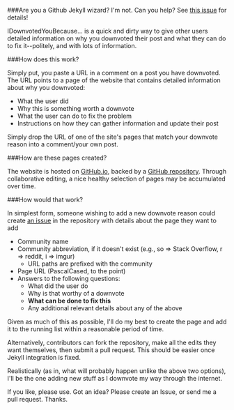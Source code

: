 ###Are you a Github Jekyll wizard? I'm not. Can you help? See [this issue](https://github.com/WillSullivan/IDownvotedYouBecause/issues/3) for details!

IDownvotedYouBecause... is a quick and dirty way to give other users detailed information on why you downvoted their post and what they can do to fix it--politely, and with lots of information.

###How does this work?

Simply put, you paste a URL in a comment on a post you have downvoted.  The URL points to a page of the website that contains detailed information about why you downvoted:

* What the user did
* Why this is something worth a downvote
* What the user can do to fix the problem
* Instructions on how they can gather information and update their post

Simply drop the URL of one of the site's pages that match your downvote reason into a comment/your own post.

###How are these pages created?

The website is hosted on [GitHub.io](http://github.io), backed by a [GitHub repository](https://github.com/WillSullivan/IDownvotedYouBecause).  Through collaborative editing, a nice healthy selection of pages may be accumulated over time.

###How would that work?

In simplest form, someone wishing to add a new downvote reason could create [an issue](https://github.com/WillSullivan/IDownvotedYouBecause/issues/new) in the repository with details about the page they want to add

* Community name
* Community abbreviation, if it doesn't exist (e.g., so => Stack Overflow, r => reddit, i => imgur)
    * URL paths are prefixed with the community 
* Page URL (PascalCased, to the point)
* Answers to the following questions:
    * What did the user do
    * Why is that worthy of a downvote
    * **What can be done to fix this**
    * Any additional relevant details about any of the above

Given as much of this as possible, I'll do my best to create the page and add it to the running list within a reasonable period of time.  

Alternatively, contributors can fork the repository, make all the edits they want themselves, then submit a pull request.  This should be easier once Jekyll integration is fixed.

Realistically (as in, what will probably happen unlike the above two options), I'll be the one adding new stuff as I downvote my way through the internet.

If you like, please use. Got an idea? Please create an Issue, or send me a pull request.  Thanks.

